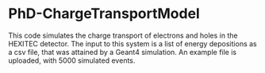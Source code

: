 # PhD-ChargeTransportModel
This code simulates the charge transport of electrons and holes in the HEXITEC detector. The input to this system is a list of energy depositions as a csv file, that was attained by a Geant4 simulation. An example file is uploaded, with 5000 simulated events. 
